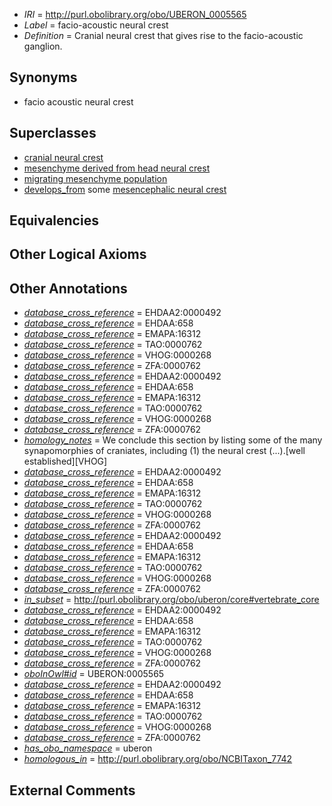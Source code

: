  * *IRI* = http://purl.obolibrary.org/obo/UBERON_0005565
 * *Label* = facio-acoustic neural crest
 * *Definition* = Cranial neural crest that gives rise to the facio-acoustic ganglion.

## Synonyms

 * facio acoustic neural crest

## Superclasses

 * [cranial neural crest](../../UBERON/99/UBERON_0003099.md)
 * [mesenchyme derived from head neural crest](../../UBERON/13/UBERON_0007213.md)
 * [migrating mesenchyme population](../../UBERON/30/UBERON_0007530.md)
 * [develops_from](../../RO/02/RO_0002202.md) some [mesencephalic neural crest](../../UBERON/49/UBERON_0003849.md)

## Equivalencies


## Other Logical Axioms


## Other Annotations

 * *[database_cross_reference](../../ef/oboInOwl#hasDbXref.md)* = EHDAA2:0000492
 * *[database_cross_reference](../../ef/oboInOwl#hasDbXref.md)* = EHDAA:658
 * *[database_cross_reference](../../ef/oboInOwl#hasDbXref.md)* = EMAPA:16312
 * *[database_cross_reference](../../ef/oboInOwl#hasDbXref.md)* = TAO:0000762
 * *[database_cross_reference](../../ef/oboInOwl#hasDbXref.md)* = VHOG:0000268
 * *[database_cross_reference](../../ef/oboInOwl#hasDbXref.md)* = ZFA:0000762
 * *[database_cross_reference](../../ef/oboInOwl#hasDbXref.md)* = EHDAA2:0000492
 * *[database_cross_reference](../../ef/oboInOwl#hasDbXref.md)* = EHDAA:658
 * *[database_cross_reference](../../ef/oboInOwl#hasDbXref.md)* = EMAPA:16312
 * *[database_cross_reference](../../ef/oboInOwl#hasDbXref.md)* = TAO:0000762
 * *[database_cross_reference](../../ef/oboInOwl#hasDbXref.md)* = VHOG:0000268
 * *[database_cross_reference](../../ef/oboInOwl#hasDbXref.md)* = ZFA:0000762
 * *[homology_notes](../../UBPROP/03/UBPROP_0000003.md)* = We conclude this section by listing some of the many synapomorphies of craniates, including (1) the neural crest (...).[well established][VHOG]
 * *[database_cross_reference](../../ef/oboInOwl#hasDbXref.md)* = EHDAA2:0000492
 * *[database_cross_reference](../../ef/oboInOwl#hasDbXref.md)* = EHDAA:658
 * *[database_cross_reference](../../ef/oboInOwl#hasDbXref.md)* = EMAPA:16312
 * *[database_cross_reference](../../ef/oboInOwl#hasDbXref.md)* = TAO:0000762
 * *[database_cross_reference](../../ef/oboInOwl#hasDbXref.md)* = VHOG:0000268
 * *[database_cross_reference](../../ef/oboInOwl#hasDbXref.md)* = ZFA:0000762
 * *[database_cross_reference](../../ef/oboInOwl#hasDbXref.md)* = EHDAA2:0000492
 * *[database_cross_reference](../../ef/oboInOwl#hasDbXref.md)* = EHDAA:658
 * *[database_cross_reference](../../ef/oboInOwl#hasDbXref.md)* = EMAPA:16312
 * *[database_cross_reference](../../ef/oboInOwl#hasDbXref.md)* = TAO:0000762
 * *[database_cross_reference](../../ef/oboInOwl#hasDbXref.md)* = VHOG:0000268
 * *[database_cross_reference](../../ef/oboInOwl#hasDbXref.md)* = ZFA:0000762
 * *[in_subset](../../et/oboInOwl#inSubset.md)* = http://purl.obolibrary.org/obo/uberon/core#vertebrate_core
 * *[database_cross_reference](../../ef/oboInOwl#hasDbXref.md)* = EHDAA2:0000492
 * *[database_cross_reference](../../ef/oboInOwl#hasDbXref.md)* = EHDAA:658
 * *[database_cross_reference](../../ef/oboInOwl#hasDbXref.md)* = EMAPA:16312
 * *[database_cross_reference](../../ef/oboInOwl#hasDbXref.md)* = TAO:0000762
 * *[database_cross_reference](../../ef/oboInOwl#hasDbXref.md)* = VHOG:0000268
 * *[database_cross_reference](../../ef/oboInOwl#hasDbXref.md)* = ZFA:0000762
 * *[oboInOwl#id](../../id/oboInOwl#id.md)* = UBERON:0005565
 * *[database_cross_reference](../../ef/oboInOwl#hasDbXref.md)* = EHDAA2:0000492
 * *[database_cross_reference](../../ef/oboInOwl#hasDbXref.md)* = EHDAA:658
 * *[database_cross_reference](../../ef/oboInOwl#hasDbXref.md)* = EMAPA:16312
 * *[database_cross_reference](../../ef/oboInOwl#hasDbXref.md)* = TAO:0000762
 * *[database_cross_reference](../../ef/oboInOwl#hasDbXref.md)* = VHOG:0000268
 * *[database_cross_reference](../../ef/oboInOwl#hasDbXref.md)* = ZFA:0000762
 * *[has_obo_namespace](../../ce/oboInOwl#hasOBONamespace.md)* = uberon
 * *[homologous_in](../../core#homologous/in/core#homologous_in.md)* = http://purl.obolibrary.org/obo/NCBITaxon_7742

## External Comments

